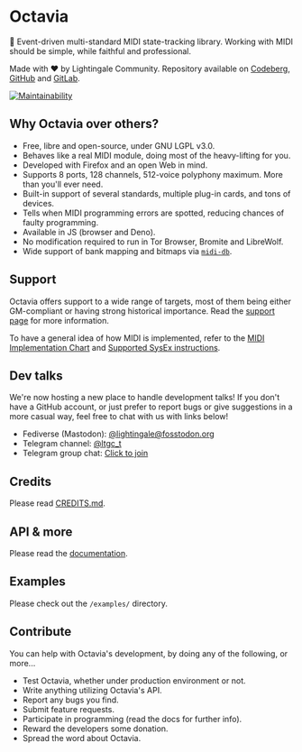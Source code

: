 # Octavia
🎻 Event-driven multi-standard MIDI state-tracking library. Working with MIDI should be simple, while faithful and professional.

Made with ❤️ by Lightingale Community. Repository available on [Codeberg](https://codeberg.org/ltgc/octavia/), [GitHub](https://github.com/ltgcgo/octavia/) and [GitLab](https://gitlab.com/ltgc/oss/octavia/).

[![Maintainability](https://api.codeclimate.com/v1/badges/fa5aeaf4ba4c9b2d50e2/maintainability)](https://codeclimate.com/github/ltgcgo/octavia/maintainability)

## Why Octavia over others?
* Free, libre and open-source, under GNU LGPL v3.0.
* Behaves like a real MIDI module, doing most of the heavy-lifting for you.
* Developed with Firefox and an open Web in mind.
* Supports 8 ports, 128 channels, 512-voice polyphony maximum. More than you'll ever need.
* Built-in support of several standards, multiple plug-in cards, and tons of devices.
* Tells when MIDI programming errors are spotted, reducing chances of faulty programming.
* Available in JS (browser and Deno).
* No modification required to run in Tor Browser, Bromite and LibreWolf.
* Wide support of bank mapping and bitmaps via [`midi-db`](https://github.com/ltgcgo/midi-db).
<!--* [Less than 20 kilobytes when compressed](docs/support/compress.md).-->

## Support
Octavia offers support to a wide range of targets, most of them being either GM-compliant or having strong historical importance. Read the [support page](docs/support/target.md) for more information.

To have a general idea of how MIDI is implemented, refer to the [MIDI Implementation Chart](https://kb.ltgc.cc/octavia/support/implementation.html) and [Supported SysEx instructions](https://kb.ltgc.cc/octavia/support/sysex.html).

## Dev talks
We're now hosting a new place to handle development talks! If you don't have a GitHub account, or just prefer to report bugs or give suggestions in a more casual way, feel free to chat with us with links below!

* Fediverse (Mastodon): [@lightingale@fosstodon.org](https://fosstodon.org/@lightingale)
* Telegram channel: [@ltgc_t](https://t.me/s/ltgc_t)
* Telegram group chat: [Click to join](https://t.me/+0I30mcOPTSQ0ZGIx)

## Credits
Please read [CREDITS.md](CREDITS.md).

## API & more
Please read the [documentation](https://kb.ltgc.cc/octavia/).

## Examples
Please check out the `/examples/` directory.

## Contribute
You can help with Octavia's development, by doing any of the following, or more...
* Test Octavia, whether under production environment or not.
* Write anything utilizing Octavia's API.
* Report any bugs you find.
* Submit feature requests.
* Participate in programming (read the docs for further info).
* Reward the developers some donation.
* Spread the word about Octavia.